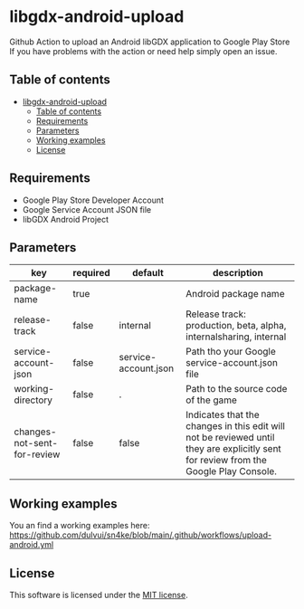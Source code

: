 # libgdx-android-upload
Github Action to upload an Android libGDX application to Google Play Store
If you have problems with the action or need help simply open an issue.

## Table of contents
- [libgdx-android-upload](#libgdx-android-upload)
  - [Table of contents](#table-of-contents)
  - [Requirements](#requirements)
  - [Parameters](#parameters)
  - [Working examples](#working-examples)
  - [License](#license)

## Requirements
 - Google Play Store Developer Account
 - Google Service Account JSON file
 - libGDX Android Project

## Parameters
| key | required | default | description |
| ----|----------|---------|-------------|
| package-name | true |   | Android package name |
| release-track | false | internal  | Release track: production, beta, alpha, internalsharing, internal |
| service-account-json | false | service-account.json | Path tho your Google service-account.json file  |
| working-directory | false | . | Path to the source code of the game |
| changes-not-sent-for-review | false | false | Indicates that the changes in this edit will not be reviewed until they are explicitly sent for review from the Google Play Console. |

## Working examples
You an find a working examples here:  
https://github.com/dulvui/sn4ke/blob/main/.github/workflows/upload-android.yml

## License
This software is licensed under the [MIT license](LICENSE).